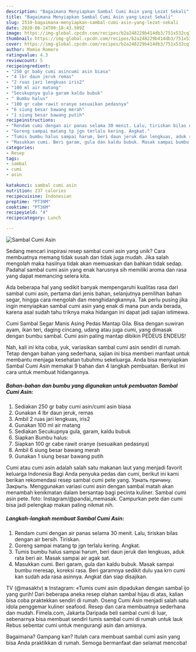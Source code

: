 ```yaml
---
description: "Bagaimana Menyiapkan Sambal Cumi Asin yang Lezat Sekali"
title: "Bagaimana Menyiapkan Sambal Cumi Asin yang Lezat Sekali"
slug: 2510-bagaimana-menyiapkan-sambal-cumi-asin-yang-lezat-sekali
date: 2020-06-14T09:18:43.509Z
image: https://img-global.cpcdn.com/recipes/b2a248229b414db3/751x532cq70/sambal-cumi-asin-foto-resep-utama.jpg
thumbnail: https://img-global.cpcdn.com/recipes/b2a248229b414db3/751x532cq70/sambal-cumi-asin-foto-resep-utama.jpg
cover: https://img-global.cpcdn.com/recipes/b2a248229b414db3/751x532cq70/sambal-cumi-asin-foto-resep-utama.jpg
author: Mamie Romero
ratingvalue: 4.3
reviewcount: 5
recipeingredient:
- "250 gr baby cumi asincumi asin biasa"
- "4 lbr daun jeruk remas"
- "2 ruas jari lengkuas iris2"
- "100 ml air matang"
- "Secukupnya gula garam kaldu bubuk"
- " Bumbu halus"
- "100 gr cabe rawit oranye sesuaikan pedasnya"
- "6 siung besar bawang merah"
- "1 siung besar bawang putih"
recipeinstructions:
- "Rendam cumi dengan air panas selama 30 menit. Lalu, tiriskan bilas dengan air bersih. Tiriskan."
- "Goreng sampai matang tp jgn terlalu kering. Angkat."
- "Tumis bumbu halus sampai harum, beri daun jeruk dan lengkuas, aduk rata beri air. Masak sampai air agak sat."
- "Masukkan cumi. Beri garam, gula dan kaldu bubuk. Masak sampai bumbu meresap, koreksi rasa. Beri garamnya sedikit dulu yaa krn cumi kan sudah ada rasa asinnya. Angkat dan siap disajikan."
categories:
- Resep
tags:
- sambal
- cumi
- asin

katakunci: sambal cumi asin 
nutrition: 237 calories
recipecuisine: Indonesian
preptime: "PT39M"
cooktime: "PT36M"
recipeyield: "4"
recipecategory: Lunch

---
```



![Sambal Cumi Asin](https://img-global.cpcdn.com/recipes/b2a248229b414db3/751x532cq70/sambal-cumi-asin-foto-resep-utama.jpg)

Sedang mencari inspirasi resep sambal cumi asin yang unik? Cara membuatnya memang tidak susah dan tidak juga mudah. Jika salah mengolah maka hasilnya tidak akan memuaskan dan bahkan tidak sedap. Padahal sambal cumi asin yang enak harusnya sih memiliki aroma dan rasa yang dapat memancing selera kita.

Ada beberapa hal yang sedikit banyak mempengaruhi kualitas rasa dari sambal cumi asin, pertama dari jenis bahan, selanjutnya pemilihan bahan segar, hingga cara mengolah dan menghidangkannya. Tak perlu pusing jika ingin menyiapkan sambal cumi asin yang enak di mana pun anda berada, karena asal sudah tahu triknya maka hidangan ini dapat jadi sajian istimewa.

Cumi Sambal Segar Manis Asing Pedas Mantap Gila. Bisa dengan suwiran ayam, ikan teri, daging cincang, udang atau juga cumi, yang dimasak dengan bumbu sambal. Cumi asin paling mantap dibikin PEDEUS ENDEUS!


Nah, kali ini kita coba, yuk, variasikan sambal cumi asin sendiri di rumah. Tetap dengan bahan yang sederhana, sajian ini bisa memberi manfaat untuk membantu menjaga kesehatan tubuhmu sekeluarga. Anda bisa menyiapkan Sambal Cumi Asin memakai 9 bahan dan 4 langkah pembuatan. Berikut ini cara untuk membuat hidangannya.

<!--inarticleads1-->

##### Bahan-bahan dan bumbu yang digunakan untuk pembuatan Sambal Cumi Asin:

1. Sediakan 250 gr baby cumi asin/cumi asin biasa
1. Gunakan 4 lbr daun jeruk, remas
1. Ambil 2 ruas jari lengkuas, iris2
1. Gunakan 100 ml air matang
1. Sediakan Secukupnya gula, garam, kaldu bubuk
1. Siapkan  Bumbu halus:
1. Siapkan 100 gr cabe rawit oranye (sesuaikan pedasnya)
1. Ambil 6 siung besar bawang merah
1. Gunakan 1 siung besar bawang putih


Cumi atau cumi asin adalah salah satu makanan laut yang menjadi favorit keluarga Indonesia Bagi Anda penyuka pedas dan cumi, berikut ini kami berikan rekomendasi resep sambal cumi pete yang. Узнать причину. Закрыть. Menggunakan variasi cumi asin dengan sambal matah akan menambah kenikmatan dalam bersantap bagi pecinta kuliner. Sambal cumi asin pete. foto: Instagram/@pandai_memasak. Campurkan pete dan cumi bisa jadi pelengkap makan paling nikmat nih. 

<!--inarticleads2-->

##### Langkah-langkah membuat Sambal Cumi Asin:

1. Rendam cumi dengan air panas selama 30 menit. Lalu, tiriskan bilas dengan air bersih. Tiriskan.
1. Goreng sampai matang tp jgn terlalu kering. Angkat.
1. Tumis bumbu halus sampai harum, beri daun jeruk dan lengkuas, aduk rata beri air. Masak sampai air agak sat.
1. Masukkan cumi. Beri garam, gula dan kaldu bubuk. Masak sampai bumbu meresap, koreksi rasa. Beri garamnya sedikit dulu yaa krn cumi kan sudah ada rasa asinnya. Angkat dan siap disajikan.


TV (@masaktv) в Instagram: «Tumis cumi asin dipadukan dengan sambal ijo yang gurih! Dari beberapa aneka resep olahan sambal hijau di atas, kalian bisa coba praktekkan sendiri di rumah. Oseng Cumi Asin menjadi salah satu idola penggemar kuliner seafood. Resep dan cara membuatnya sederhana dan mudah. Fimela.com, Jakarta Daripada beli sambal cumi di luar, sebenarnya bisa membuat sendiri tumis sambal cumi di rumah untuk lauk Rebus sebentar cumi untuk mengurangi asin dan amisnya. 

Bagaimana? Gampang kan? Itulah cara membuat sambal cumi asin yang bisa Anda praktikkan di rumah. Semoga bermanfaat dan selamat mencoba!
